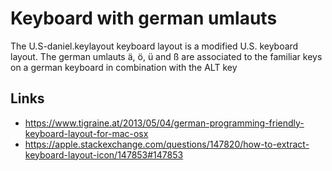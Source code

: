 # Keyboard with german umlauts

The U.S-daniel.keylayout keyboard layout is a modified U.S. keyboard layout. The german umlauts ä, ö, ü and ß are associated to the familiar keys on a german keyboard in combination with the ALT key

## Links

* https://www.tigraine.at/2013/05/04/german-programming-friendly-keyboard-layout-for-mac-osx
* https://apple.stackexchange.com/questions/147820/how-to-extract-keyboard-layout-icon/147853#147853
